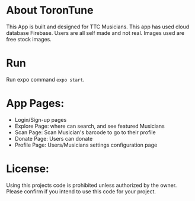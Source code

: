 
# About ToronTune
This App is built and designed for TTC Musicians. This app has used cloud database Firebase. Users are all self made and not real. Images used are free stock images.     


# Run
Run expo command `expo start`.


# App Pages:
- Login/Sign-up pages 
- Explore Page: where can search, and see featured Musicians 
- Scan Page: Scan Musician's barcode to go to their profile 
- Donate Page: Users can donate 
- Profile Page: Users/Musicians settings configuration page


# License:
Using this projects code is prohibited unless authorized by the owner. Please confirm if you intend to use
this code for your project. 
 
